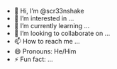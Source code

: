- 👋 Hi, I’m @scr33nshake
- 👀 I’m interested in ...
- 🌱 I’m currently learning ...
- 💞️ I’m looking to collaborate on ...
- 📫 How to reach me ...
- 😄 Pronouns: He/Him
- ⚡ Fun fact: ...

<!---
scr33nshake/scr33nshake is a ✨ special ✨ repository because its `README.md` (this file) appears on your GitHub profile.
You can click the Preview link to take a look at your changes.
--->
